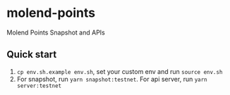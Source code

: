 # molend-points
Molend Points Snapshot and APIs

## Quick start
1. `cp env.sh.example env.sh`, set your custom env and run `source env.sh`
2. For snapshot, run `yarn snapshot:testnet`. For api server, run `yarn server:testnet`

